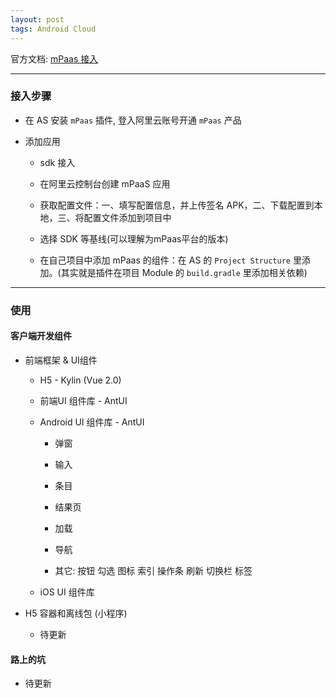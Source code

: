 ```yaml
---
layout: post
tags: Android Cloud
---
```


官方文档: [mPaas 接入](https://help.aliyun.com/document_detail/51723.html)

---

### 接入步骤

- 在 AS 安装 `mPaas` 插件, 登入阿里云账号开通 `mPaas` 产品

- 添加应用

  - sdk 接入

  - 在阿里云控制台创建 mPaaS 应用

  - 获取配置文件：一、填写配置信息，并上传签名 APK，二、下载配置到本地，三、将配置文件添加到项目中

  - 选择 SDK 等基线(可以理解为mPaas平台的版本)

  - 在自己项目中添加 mPaas 的组件：在 AS 的 `Project Structure` 里添加。(其实就是插件在项目 Module 的 `build.gradle` 里添加相关依赖)

---

### 使用

#### 客户端开发组件

- 前端框架 & UI组件

  - H5 - Kylin (Vue 2.0)

  - 前端UI 组件库 - AntUI

  - Android UI 组件库 - AntUI

    - 弹窗

    - 输入

    - 条目

    - 结果页

    - 加载

    - 导航

    - 其它: 按钮 勾选 图标 索引 操作条 刷新 切换栏 标签

  - iOS UI 组件库

- H5 容器和离线包 (小程序)

  - 待更新

#### 路上的坑

- 待更新
